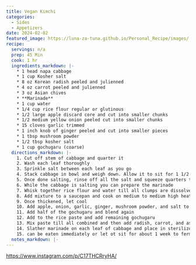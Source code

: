 ```yaml
---
title: Vegan Kimchi
categories: 
  - Sides
  - Appetizers
date: 2024-02-02
featured_image: https://luna-za-tuna.github.io/Personal_Recipe/images/
recipe:
  servings: n/a
  prep: 45 Min
  cook: 1 hr
  ingredients_markdown: |-
    * 1 head napa cabbage 
    * 1 cup Kosher salt 
    * 8 oz Korean radish peeled and julienned
    * 4 oz carrot peeled and julienned
    * 3 oz Asian chives
    * **Marinade**
    * 1 cup water
    * 1/4 cup rice flour regular or glutinous
    * 1/2 large apple discard core and cut into smaller chunks 
    * 1/2 medium yellow onion peeled cut into smaller chunks
    * 15 cloves garlic trimmed
    * 1 inch knob of ginger peeled and cut into smaller pieces
    * 1 tbsp mushroom powder
    * 1/2 tbsp kosher salt
    * 1 cup gochugaru (coarse)
  directions_markdown: |-
    1. Cut off stem of cabbage and quarter it
    2. Wash each leaf thoroughly
    3. Sprinkle salt between each leaf as you go
    4. Stack cabbage in bowl and weigh down. Allow it to sit for 1 1/2 - 2 hours, rotating every 30 minutes
    5. Once done salting, rinse off all the salt and squeeze quarters to get out as much water as possible
    6. While the cabbage is salting you can prepare the marinade
    7. Whisk together rice flour and water till all clumps are dissolved
    8. Add mixture to a saucepan and cook on medium to medium high heat till mixture thickens stirring throughout
    9. Once thickened, let cool
    10. Add apple, onion, garlic, ginger, mushroom powder, and salt to a blender and blend till smooth and well combined
    11. Add half of the gochugaru and blend again
    12. Add to the rice paste and add remaining gochugaru
    13. Mix paste till all combined and then add radish, carrot, and asian chive
    14. Slather marinade on each leaf of cabbage and place in sterilized container.
    15. can be eaten immediately or let ot sit for about 1 week to ferment
  notes_markdown: |-
---
```

<https://www.instagram.com/p/C17THCRryHA/>